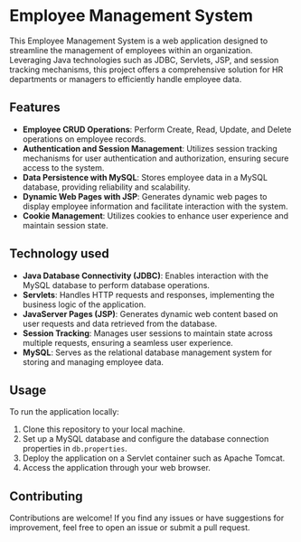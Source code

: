# Employee Management System

This Employee Management System is a web application designed to streamline the management of employees within an organization. Leveraging Java technologies such as JDBC, Servlets, JSP, and session tracking mechanisms, this project offers a comprehensive solution for HR departments or managers to efficiently handle employee data.

## Features

- **Employee CRUD Operations**: Perform Create, Read, Update, and Delete operations on employee records.
- **Authentication and Session Management**: Utilizes session tracking mechanisms for user authentication and authorization, ensuring secure access to the system.
- **Data Persistence with MySQL**: Stores employee data in a MySQL database, providing reliability and scalability.
- **Dynamic Web Pages with JSP**: Generates dynamic web pages to display employee information and facilitate interaction with the system.
- **Cookie Management**: Utilizes cookies to enhance user experience and maintain session state.

## Technology used

- **Java Database Connectivity (JDBC)**: Enables interaction with the MySQL database to perform database operations.
- **Servlets**: Handles HTTP requests and responses, implementing the business logic of the application.
- **JavaServer Pages (JSP)**: Generates dynamic web content based on user requests and data retrieved from the database.
- **Session Tracking**: Manages user sessions to maintain state across multiple requests, ensuring a seamless user experience.
- **MySQL**: Serves as the relational database management system for storing and managing employee data.

## Usage

To run the application locally:

1. Clone this repository to your local machine.
2. Set up a MySQL database and configure the database connection properties in `db.properties`.
3. Deploy the application on a Servlet container such as Apache Tomcat.
4. Access the application through your web browser.

## Contributing

Contributions are welcome! If you find any issues or have suggestions for improvement, feel free to open an issue or submit a pull request.
